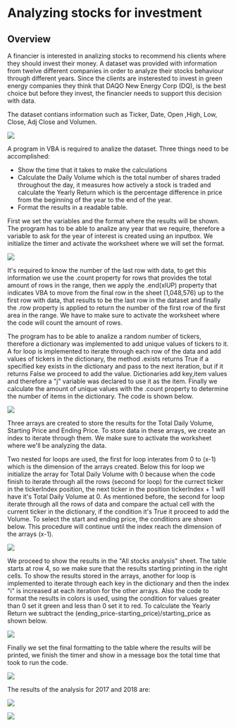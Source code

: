 # Analyzing stocks for investment

## Overview
A financier is interested in analizing stocks to recommend his clients where they should invest their money.
A dataset was provided with information from twelve different companies in order to analyze their stocks behaviour through different years.
Since the clients are insterested to invest in green energy companies they think that DAQO New Energy Corp (DQ), is the best choice but before they invest, the financier needs to support this decision with data.

The dataset contians information such as Ticker, Date, Open ,High, Low, Close, Adj Close and Volumen.

![](resources/extra_resources/Dataset.PNG)

A program in VBA is required to analize the dataset. 
Three things need to be accomplished:

* Show the time that it takes to make the calculations
* Calculate the Daily Volume which is the total number of shares traded throughout the day, it measures how actively a stock is traded and calculate the Yearly Return which is the percentage difference in price from the beginning of the year to the end of the year.
* Format the results in a readable table.

First we set the variables and the format where the results will be shown.
The program has to be able to analize any year that we require, therefore a variable to ask for the year of interest is created using an inputbox. We initialize the timer and activate the worksheet where we will set the format.

![](resources/extra_resources/Variables.PNG)

It's required to know the number of the last row with data, to get this information we use the .count property for rows that provides the total amount of rows in the range, then we apply the .end(xlUP) property that indicates VBA to move from the final row in the sheet (1,048,576) up to the first row with data, that results to be the last row in the dataset and finally the .row property is applied to return the number of the first row of the first area in the range. We have to make sure to activate the worksheet where the code will count the amount of rows. 

The program has to be able to analize a random number of tickers, therefore a dictionary was implemented to add unique values of tickers to it.
A for loop is implemented to iterate through each row of the data and add values of tickers in the dictionary, the method .exists returns True if a specified key exists in the dictionary and pass to the next iteration, but if it returns False we proceed to add the value. Dictionaries add key,item values and therefore a "j" variable was declared to use it as the item.
Finally we calculate the amount of unique values with the .count property to determine the number of items in the dictionary.
The code is shown below.

![](resources/extra_resources/Dictionary.PNG)

Three arrays are created to store the results for the Total Daily Volume, Starting Price and Ending Price. To store data in these arrays, we create an index to iterate through them. We make sure to activate the worksheet where we'll be analyzing the data.

Two nested for loops are used, the first for loop interates from 0 to (x-1) which is the dimension of the arrays created. Below this for loop we initialize the array for Total Daily Volume with 0 because when the code finish to iterate through all the rows (second for loop) for the currect ticker in the tickerIndex position, the next ticker in the position tickerIndex + 1 will have it's Total Daily Volume at 0. As mentioned before, the second for loop iterate through all the rows of data and compare the actual cell with the current ticker in the dictionary, if the condition it's True it proceed to add the Volume. To select the start and ending price, the conditions are shown below. 
This procedure will continue until the index reach the dimension of the arrays (x-1).

![](resources/extra_resources/Storing_outcomes.PNG)

We proceed to show the results in the "All stocks analysis" sheet. The table starts at row 4, so we make sure that the results starting printing in the right cells.
To show the results stored in the arrays, another for loop is implemented to iterate through each key in the dictionary and then the index "i" is increased at each iteration for the other arrays. Also the code to format the results in colors is used, using the condition for values greater than 0 set it green and less than 0 set it to red. To calculate the Yearly Return we subtract the (ending_price-starting_price)/starting_price as shown below.

![](resources/extra_resources/Print_results.PNG)

Finally we set the final formatting to the table where the results will be printed, we finish the timer and show in a message box the total time that took to run the code.

![](resources/extra_resources/Formatting_timer.PNG)

The results of the analysis for 2017 and 2018 are:

![](resources/extra_resources/2017.PNG)

![](resources/extra_resources/2018.PNG)














